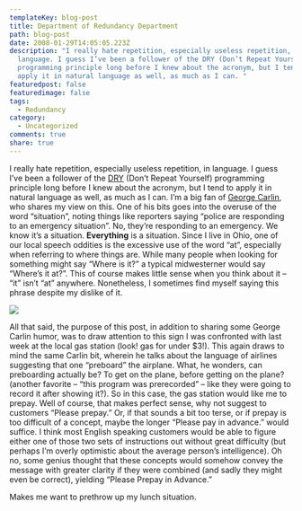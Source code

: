 ```yaml
---
templateKey: blog-post
title: Department of Redundancy Department
path: blog-post
date: 2008-01-29T14:05:05.223Z
description: "I really hate repetition, especially useless repetition, in
  language. I guess I’ve been a follower of the DRY (Don’t Repeat Yourself)
  programming principle long before I knew about the acronym, but I tend to
  apply it in natural language as well, as much as I can. "
featuredpost: false
featuredimage: false
tags:
  - Redundancy
category:
  - Uncategorized
comments: true
share: true
---
```

<!--StartFragment-->

I really hate repetition, especially useless repetition, in language. I guess I’ve been a follower of the [DRY](http://en.wikipedia.org/wiki/Don't_repeat_yourself) (Don’t Repeat Yourself) programming principle long before I knew about the acronym, but I tend to apply it in natural language as well, as much as I can. I’m a big fan of [George Carlin](http://www.georgecarlin.com/home/home.html), who shares my view on this. One of his bits goes into the overuse of the word “situation”, noting things like reporters saying “police are responding to an emergency situation”. No, they’re responding to an emergency. We know it’s a situation. **Everything** is a situation. Since I live in Ohio, one of our local speech oddities is the excessive use of the word “at”, especially when referring to where things are. While many people when looking for something might say “Where is it?” a typical midwesterner would say “Where’s it at?”. This of course makes little sense when you think about it – “it” isn’t “at” anywhere. Nonetheless, I sometimes find myself saying this phrase despite my dislike of it.

![](/img/prepay.jpg)

[](http://www.flickr.com/photos/41202726@N00/2220165710 "DSC04569")All that said, the purpose of this post, in addition to sharing some George Carlin humor, was to draw attention to this sign I was confronted with last week at the local gas station (look! gas for under $3!). This again draws to mind the same Carlin bit, wherein he talks about the language of airlines suggesting that one “preboard” the airplane. What, he wonders, can preboarding actually be? To get on the plane, before getting on the plane? (another favorite – “this program was prerecorded” – like they were going to record it after showing it?). So in this case, the gas station would like me to prepay. Well of course, that makes perfect sense, why not suggest to customers “Please prepay.” Or, if that sounds a bit too terse, or if prepay is too difficult of a concept, maybe the longer “Please pay in advance.” would suffice. I think most English speaking customers would be able to figure either one of those two sets of instructions out without great difficulty (but perhaps I’m overly optimistic about the average person’s intelligence). Oh no, some genius thought that these concepts would somehow convey the message with greater clarity if they were combined (and sadly they might even be correct), yielding “Please Prepay in Advance.”

Makes me want to prethrow up my lunch situation.

<!--EndFragment-->